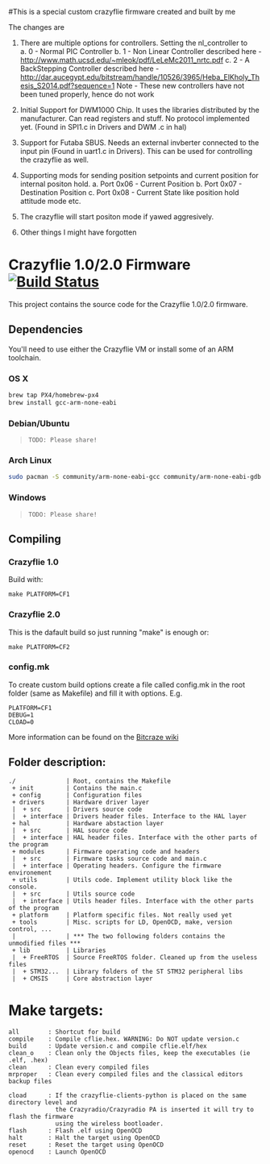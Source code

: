 #This is a special custom crazyflie firmware created and built by me

The changes are 
1. There are multiple options for controllers. Setting the nl_controller to  
	a. 0 - Normal PIC Controller
	b. 1 - Non Linear Controller described here - http://www.math.ucsd.edu/~mleok/pdf/LeLeMc2011_nrtc.pdf
	c. 2 - A BackStepping Controller described here - http://dar.aucegypt.edu/bitstream/handle/10526/3965/Heba_ElKholy_Thesis_S2014.pdf?sequence=1
Note - These new controllers have not been tuned properly, hence do not work

2. Initial Support for DWM1000 Chip. It uses the libraries distributed by the manufacturer. Can read registers and stuff. No protocol implemented yet. (Found in SPI1.c in Drivers and DWM .c in hal)

3. Support for Futaba SBUS. Needs an external invberter connected to the input pin (Found in uart1.c in Drivers). This can be used for controlling the crazyflie as well.
 
4. Supporting mods for sending position setpoints and current position for internal positon hold. 
	a. Port 0x06 - Current Position
	b. Port 0x07 - Destination Position
	c. Port 0x08 - Current State like position hold attitude mode etc.

5. The crazyflie will start positon mode if yawed aggresively.

6. Other things I might have forgotten



# Crazyflie 1.0/2.0 Firmware  [![Build Status](https://api.travis-ci.org/bitcraze/crazyflie-firmware.svg)](https://travis-ci.org/bitcraze/crazyflie-firmware)

This project contains the source code for the Crazyflie 1.0/2.0 firmware. 

## Dependencies

You'll need to use either the Crazyflie VM or install some of an ARM toolchain.

### OS X
```bash
brew tap PX4/homebrew-px4
brew install gcc-arm-none-eabi
```

### Debian/Ubuntu

> `TODO: Please share!`

### Arch Linux

```bash
sudo pacman -S community/arm-none-eabi-gcc community/arm-none-eabi-gdb community/arm-none-eabi-newlib
```

### Windows

> `TODO: Please share!`

## Compiling

### Crazyflie 1.0
Build with:
```
make PLATFORM=CF1
```

### Crazyflie 2.0
This is the dafault build so just running "make" is enough or:
```
make PLATFORM=CF2
```
### config.mk
To create custom build options create a file called config.mk in the root folder 
(same as Makefile) and fill it with options. E.g. 
```
PLATFORM=CF1
DEBUG=1
CLOAD=0
```
More information can be found on the 
[Bitcraze wiki](http://wiki.bitcraze.se/projects:crazyflie2:index)

## Folder description:
```
./              | Root, contains the Makefile
 + init         | Contains the main.c
 + config       | Configuration files
 + drivers      | Hardware driver layer
 |  + src       | Drivers source code
 |  + interface | Drivers header files. Interface to the HAL layer
 + hal          | Hardware abstaction layer
 |  + src       | HAL source code
 |  + interface | HAL header files. Interface with the other parts of the program
 + modules      | Firmware operating code and headers
 |  + src       | Firmware tasks source code and main.c
 |  + interface | Operating headers. Configure the firmware environement
 + utils        | Utils code. Implement utility block like the console.
 |  + src       | Utils source code
 |  + interface | Utils header files. Interface with the other parts of the program
 + platform     | Platform specific files. Not really used yet
 + tools        | Misc. scripts for LD, OpenOCD, make, version control, ...
 |              | *** The two following folders contains the unmodified files ***
 + lib          | Libraries
 |  + FreeRTOS  | Source FreeRTOS folder. Cleaned up from the useless files
 |  + STM32...  | Library folders of the ST STM32 peripheral libs
 |  + CMSIS     | Core abstraction layer
```
# Make targets:
```
all        : Shortcut for build
compile    : Compile cflie.hex. WARNING: Do NOT update version.c
build      : Update version.c and compile cflie.elf/hex
clean_o    : Clean only the Objects files, keep the executables (ie .elf, .hex)
clean      : Clean every compiled files
mrproper   : Clean every compiled files and the classical editors backup files

cload      : If the crazyflie-clients-python is placed on the same directory level and 
             the Crazyradio/Crazyradio PA is inserted it will try to flash the firmware 
             using the wireless bootloader.
flash      : Flash .elf using OpenOCD
halt       : Halt the target using OpenOCD
reset      : Reset the target using OpenOCD
openocd    : Launch OpenOCD
```
